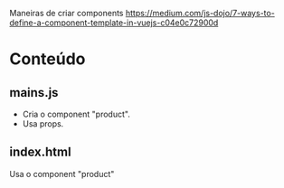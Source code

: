 Maneiras de criar components
https://medium.com/js-dojo/7-ways-to-define-a-component-template-in-vuejs-c04e0c72900d

# Conteúdo

## mains.js
- Cria o component "product".
- Usa props.

## index.html
Usa o component "product"